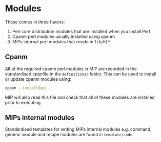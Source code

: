 # Modules
These comes in three flavors:
1. Perl core distribution modules that are installed when you install Perl
2. Cpanm perl modules usually installed using cpanm
3. MIPs internal perl modules that reside in `lib/MIP`

## Cpanm
All of the required cpanm perl modules in MIP are recorded in the standardised cpanfile in the `definitions/` folder.
This can be used to install or update cpanm modules using: 
```bash
cpanm --installdeps .
```
MIP will also read this file and check that all of these modules are installed prior to executing.

## MIPs internal modules
Standardised templates for writing MIPs internal modules e.g. command, generic module and recipe modules are found in `template/code`.
